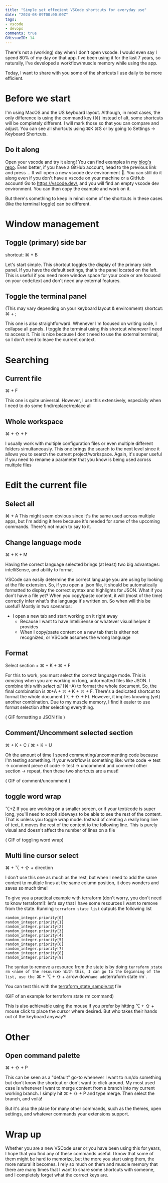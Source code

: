 ```yaml
---
title: "Simple yet effecient VSCode shortcuts for everyday use"
date: "2024-08-09T00:00:00Z"
tags:
- vscode
- devops
comments: true
GHissueID: 14
---
```

There's not a (working) day when I don't open vscode. I would even say I spend 80% of my day on that app. I've been using it for the last 7 years, so naturally, I've developed a workflow/muscle memory while using the app.

Today, I want to share with you some of the shortcuts I use daily to be more efficient.

# Before we start
I'm using MacOS and the US keyboard layout. Although, in most cases, the only difference is using the command key (⌘) instead of alt, some shortcuts will be completely different. I will mark those so that you can compare and adjust.
You can see all shortcuts using ⌘K ⌘S or by going to Settings -> Keyboard Shortcuts.

## Do it along

Open your vscode and try it along! You can find examples in my [blog's repo](https://github.com/DanielSSilva/blog/tree/main/examples/vscode). Even better, if you have a GitHub account, head to the previous link and press `.`. It will open a new vscode dev environment 🤯. You can still do it along even if you don't have a vscode on your machine or a GitHub account! Go to https://vscode.dev/, and you will find an empty vscode dev environment. You can then copy the example and work on it.

But there's something to keep in mind: some of the shortcuts in these cases (like the terminal toggle) can be different.


# Window management

## Toggle (primary) side bar
shortcut: ⌘ + B

Let's start simple. This shortcut toggles the display of the primary side panel. If you have the default settings, that's the panel located on the left. This is useful if you need more window space for your code or are focused on your code/text and don't need any external features.
## Toggle the terminal panel
(This may vary depending on your keyboard layout & environment)
shortcut: ⌘ + ;

This one is also straightforward. Whenever I'm focused on writing code, I collapse all panels. I toggle the terminal using this shortcut whenever I need to access it. This is nice because I don't need to use the external terminal, so I don't need to leave the current context.

# Searching

## Current file
⌘ + F

This one is quite universal. However, I use this extensively, especially when I need to do some find/replace/replace all

## Whole workspace
⌘ + ⇧ + F

I usually work with multiple configuration files or even multiple different folders simultaneously. This one brings the search to the next level since it allows you to search the current project/workspace. Again, it's super useful if you need to rename a parameter that you know is being used across multiple files
# Edit the current file

## Select all
⌘ + A
This might seem obvious since it's the same used across multiple apps, but I'm adding it here because it's needed for some of the upcoming commands. There's not much to say to it.

## Change language mode
⌘ + K + M

Having the correct language selected brings (at least) two big advantages: intelliSense, and ability to format

VSCode can easily determine the correct language you are using by looking at the file extension. So, if you open a .json file, it should be automatically formatted to display the correct syntax and highlights for JSON. 
What if you don't have a file yet? When you copy/paste content, it will (most of the time) correctly infer what's the language it's written on. 
So when will this be useful?
Mostly in two scenarios: 
- I open a new tab and start working on it right away 
	- Because I want to have IntelliSense or whatever visual helper it provides
	- When I copy/paste content on a new tab that is either not recognized, or VSCode assumes the wrong language

## Format
Select section + ⌘ + K + ⌘ + F

For this to work, you must select the correct language mode. This is _amazing_ when you are working on long, unformatted files like JSON.
I combine this with *select all* (⌘+A) to format the whole document. So, the final combination is ⌘+A + ⌘ + K + ⌘ + F.
There's a dedicated shortcut to format the whole document (⌥ + ⇧ + F). However, it implies knowing (yet) another combination. Due to my muscle memory, I find it easier to use format selection after selecting everything.

( GIF formatting a JSON file )

## Comment/Uncomment selected section
⌘ + K + C / ⌘ + K + U

Oh the amount of time I spend commenting/uncommenting code because I'm testing something. If your workflow is something like: write code -> test -> comment piece of code -> test -> uncomment and comment other section -> repeat, then these two shortcuts are a must!

( GIF of comment/uncomment )

## toggle word wrap
⌥+Z
If you are working on a smaller screen, or if your text/code is super long, you'll need to scroll sideways to be able to see the rest of the content. That is unless you toggle wrap mode. Instead of creating a really long line of text, it moves the rest of the content to the following line. This is purely visual and doesn't affect the number of lines on a file

( GIF of toggling word wrap)

## Multi line cursor select
⌘ + ⌥ + ⇧ + direction

I don't use this one as much as the rest, but when I need to add the same content to multiple lines at the same column position, it does wonders and saves so much time!

To give you a practical example with terraform (don't worry, you don't need to know terraform!): let's say that I have some resources I want to remove from the state. Running `terraform state list` outputs the following list
```
random_integer.priority[0]
random_integer.priority[1]
random_integer.priority[2]
random_integer.priority[3]
random_integer.priority[4]
random_integer.priority[5]
random_integer.priority[6]
random_integer.priority[7]
random_integer.priority[8]
random_integer.priority[9]
```

The syntax to remove a resource from the state is by doing `terraform state rm <name of the resource>
With this, I can go to the beginning of the list, use the `⌘ + ⌥ + ⇧ + arrow down` and add `terraform state rm`.


You can test this with the [terraform_state_sample.txt](https://github.com/DanielSSilva/blog/blob/main/examples/vscode/terraform_state_sample.txt) file

(GIF of an example for terraform state rm command)

This is also achievable using the mouse if you prefer by hitting ⌥ + ⇧ + mouse click to place the cursor where desired. But who takes their hands out of the keyboard anyway?!

# Other

## Open command palette
⌘ + ⇧ + P

This can be seen as a "default" go-to whenever I want to run/do something but don't know the shortcut or don't want to click around. My most used case is whenever I want to merge content from a branch into my current working branch. I simply hit ⌘ + ⇧ + P and type merge. Then select the branch, and voilá!

But it's also the place for many other commands, such as the themes, open settings, and whatever commands your extensions support.


# Wrap up

Whether you are a new VSCode user or you have been using this for years, I hope that you find any of these commands useful. I know that some of them might be hard to memorize, but the more you start using them, the more natural it becomes. I rely so much on them and muscle memory that there are many times that I want to share some shortcuts with someone, and I completely forget what the correct keys are.